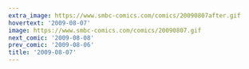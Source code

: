 ```yaml
---
extra_image: https://www.smbc-comics.com/comics/20090807after.gif
hovertext: '2009-08-07'
image: https://www.smbc-comics.com/comics/20090807.gif
next_comic: '2009-08-08'
prev_comic: '2009-08-06'
title: '2009-08-07'
---
```


